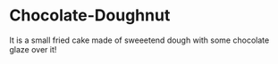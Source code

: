 # Chocolate-Doughnut
It is a small fried cake made of sweeetend dough with some chocolate glaze over it!